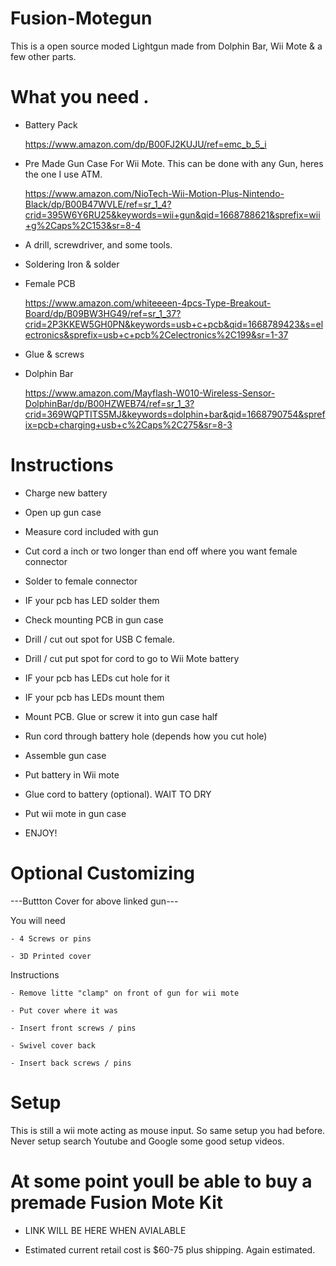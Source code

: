 # Fusion-Motegun

This is a open source moded Lightgun made from Dolphin Bar, Wii Mote & a few other parts.


# What you need .

   - Battery Pack
      
      https://www.amazon.com/dp/B00FJ2KUJU/ref=emc_b_5_i

   - Pre Made Gun Case For Wii Mote. This can be done with any Gun, heres the one I use ATM.

      https://www.amazon.com/NioTech-Wii-Motion-Plus-Nintendo-Black/dp/B00B47WVLE/ref=sr_1_4?crid=395W6Y6RU25&keywords=wii+gun&qid=1668788621&sprefix=wii+g%2Caps%2C153&sr=8-4
      
   - A drill, screwdriver, and some tools.

   - Soldering Iron & solder

   - Female PCB

     https://www.amazon.com/whiteeeen-4pcs-Type-Breakout-Board/dp/B09BW3HG49/ref=sr_1_37?crid=2P3KKEW5GH0PN&keywords=usb+c+pcb&qid=1668789423&s=electronics&sprefix=usb+c+pcb%2Celectronics%2C199&sr=1-37

   - Glue & screws

   - Dolphin Bar 

     https://www.amazon.com/Mayflash-W010-Wireless-Sensor-DolphinBar/dp/B00HZWEB74/ref=sr_1_3?crid=369WQPTITS5MJ&keywords=dolphin+bar&qid=1668790754&sprefix=pcb+charging+usb+c%2Caps%2C275&sr=8-3



# Instructions 

- Charge new battery

- Open up gun case 

- Measure cord included with gun

- Cut cord a inch or two longer than end off where you want female connector

- Solder to female connector 

- IF your pcb has LED solder them

- Check mounting PCB in gun case

- Drill / cut out spot for USB C female.

- Drill / cut put spot for cord to go to Wii Mote battery

- IF your pcb has LEDs cut hole for it 

- IF your pcb has LEDs mount them 

- Mount PCB. Glue or screw it into gun case half

- Run cord through battery hole (depends how you cut hole)

- Assemble gun case 

- Put battery in Wii mote 

- Glue cord to battery (optional). WAIT TO DRY 

- Put wii mote in gun case

- ENJOY!


# Optional Customizing


---Buttton Cover for above linked gun---

You will need

    - 4 Screws or pins 

    - 3D Printed cover

Instructions

    - Remove litte "clamp" on front of gun for wii mote

    - Put cover where it was

    - Insert front screws / pins
    
    - Swivel cover back
    
    - Insert back screws / pins

# Setup 

This is still a wii mote acting as mouse input. So same setup you had before. Never setup search Youtube and Google some good setup videos. 




# At some point youll be able to buy a premade Fusion Mote Kit 

- LINK WILL BE HERE WHEN AVIALABLE 

- Estimated current retail cost is $60-75 plus shipping. Again estimated.
